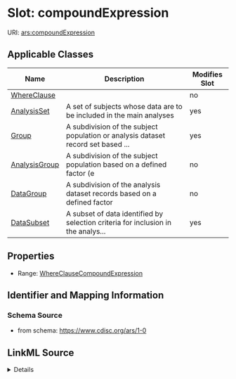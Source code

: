 # Slot: compoundExpression

URI: [ars:compoundExpression](https://www.cdisc.org/ars/1-0/compoundExpression)



<!-- no inheritance hierarchy -->




## Applicable Classes

| Name | Description | Modifies Slot |
| --- | --- | --- |
[WhereClause](WhereClause.md) |  |  no  |
[AnalysisSet](AnalysisSet.md) | A set of subjects whose data are to be included in the main analyses |  yes  |
[Group](Group.md) | A subdivision of the subject population or analysis dataset record set based ... |  yes  |
[AnalysisGroup](AnalysisGroup.md) | A subdivision of the subject population based on a defined factor (e |  no  |
[DataGroup](DataGroup.md) | A subdivision of the analysis dataset records based on a defined factor |  no  |
[DataSubset](DataSubset.md) | A subset of data identified by selection criteria for inclusion in the analys... |  yes  |







## Properties

* Range: [WhereClauseCompoundExpression](WhereClauseCompoundExpression.md)





## Identifier and Mapping Information







### Schema Source


* from schema: https://www.cdisc.org/ars/1-0




## LinkML Source

<details>
```yaml
name: compoundExpression
from_schema: https://www.cdisc.org/ars/1-0
rank: 1000
alias: compoundExpression
domain_of:
- WhereClause
range: WhereClauseCompoundExpression

```
</details>
